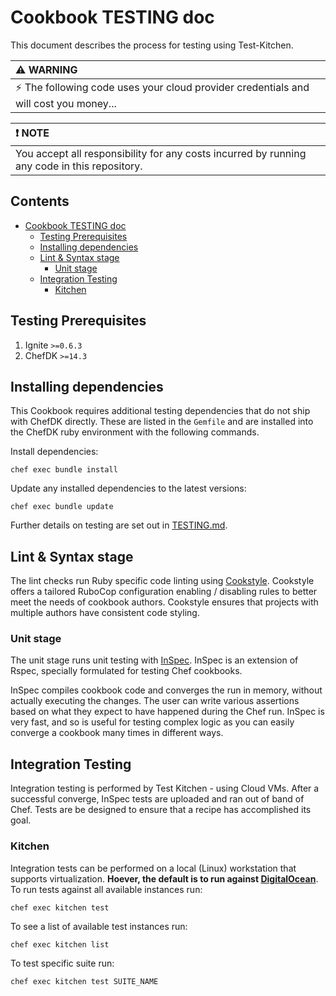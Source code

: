 # Cookbook TESTING doc

This document describes the process for testing using Test-Kitchen.

| :warning: WARNING          |
|:---------------------------|
| :zap: The following code uses your cloud provider credentials and will cost you money...      |

| :exclamation: NOTE          |
|:---------------------------|
| You accept all responsibility for any costs incurred by running any code in this repository.  |

## Contents
<!--ts-->
* [Cookbook TESTING doc](#cookbook-testing-doc)
  * [Testing Prerequisites](#testing-prerequisites)
  * [Installing dependencies](#installing-dependencies)
  * [Lint &amp; Syntax stage](#lint--syntax-stage)
    * [Unit stage](#unit-stage)
  * [Integration Testing](#integration-testing)
    * [Kitchen](#kitchen)
<!--te-->

## Testing Prerequisites

1. Ignite `>=0.6.3`
1. ChefDK `>=14.3`

## Installing dependencies

This Cookbook requires additional testing dependencies that do not ship
with ChefDK directly. These are listed in the `Gemfile` and are installed
into the ChefDK ruby environment with the following commands.

Install dependencies:

```shell
chef exec bundle install
```

Update any installed dependencies to the latest versions:

```shell
chef exec bundle update
```

Further details on testing are set out in [TESTING.md](./TESTING.md).

## Lint & Syntax stage

The lint checks run Ruby specific code linting using
[Cookstyle](<https://github.com/chef/cookstyle>).
Cookstyle offers a tailored RuboCop configuration enabling / disabling rules
to better meet the needs of cookbook authors.
Cookstyle ensures that projects with multiple authors have consistent code
styling.

### Unit stage

The unit stage runs unit testing with [InSpec](https://github.com/inspec/kitchen-inspec). 
InSpec is an extension of Rspec, specially formulated for testing Chef cookbooks.

InSpec compiles cookbook code and converges the run in memory, without
actually executing the changes.
The user can write various assertions based on what they expect to have
happened during the Chef run.
InSpec is very fast, and so is useful for testing complex logic as you can
easily converge a cookbook many times in different ways.

## Integration Testing

Integration testing is performed by Test Kitchen - using Cloud VMs.
After a successful converge, InSpec tests are uploaded and ran out of band of Chef.
Tests are be designed to ensure that a recipe has accomplished its goal.

### Kitchen

Integration tests can be performed on a local (Linux) workstation that supports
virtualization. **Hoever, the default is to run against [DigitalOcean](https://m.do.co/c/9a152ce8c79e)**.
To run tests against all available instances run:

```shell
chef exec kitchen test
```

To see a list of available test instances run:

```shell
chef exec kitchen list
```

To test specific suite run:

```shell
chef exec kitchen test SUITE_NAME
```
